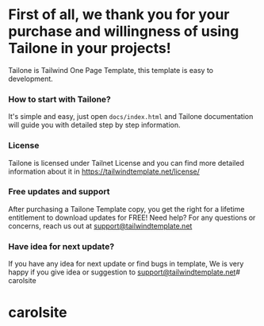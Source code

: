 # First of all, we thank you for your purchase and willingness of using Tailone in your projects! #

Tailone is Tailwind One Page Template, this template is easy to development.

### How to start with Tailone? ###

It's simple and easy, just open `docs/index.html` and Tailone documentation will guide you with detailed step by step information.

### License ###

Tailone is licensed under Tailnet License and you can find more detailed information about it in https://tailwindtemplate.net/license/

### Free updates and support ###

After purchasing a Tailone Template copy, you get the right for a lifetime entitlement to download updates for FREE! Need help? For any questions or concerns, reach us out at support@tailwindtemplate.net

### Have idea for next update? ###

If you have any idea for next update or find bugs in template, We is very happy if you give idea or suggestion to support@tailwindtemplate.net# carolsite
# carolsite
